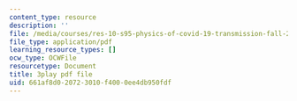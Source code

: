 ```yaml
---
content_type: resource
description: ''
file: /media/courses/res-10-s95-physics-of-covid-19-transmission-fall-2020/661af8d020723010f4000ee4db950fdf_Jd1BTtUqLBA.pdf
file_type: application/pdf
learning_resource_types: []
ocw_type: OCWFile
resourcetype: Document
title: 3play pdf file
uid: 661af8d0-2072-3010-f400-0ee4db950fdf
---
```

